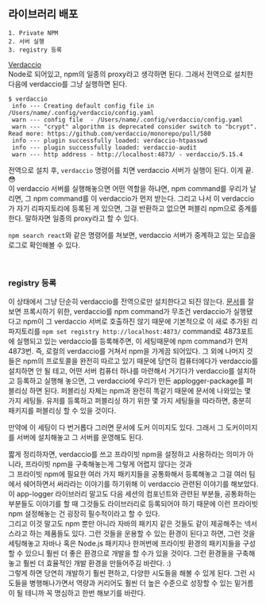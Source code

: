 ## 라이브러리 배포

```
1. Private NPM
2. 서버 실행
3. registry 등록
```

[Verdaccio](https://verdaccio.org/)<br />
Node로 되어있고, npm의 일종의 proxy라고 생각하면 된다. 그래서 전역으로 설치한 다음에 verdaccio를 그냥 실행하면 된다.

```
$ verdaccio
 info --- Creating default config file in /Users/name/.config/verdaccio/config.yaml
 warn --- config file  - /Users/name/.config/verdaccio/config.yaml
 warn --- "crypt" algorithm is deprecated consider switch to "bcrypt". Read more: https://github.com/verdaccio/monorepo/pull/580
 info --- plugin successfully loaded: verdaccio-htpasswd
 info --- plugin successfully loaded: verdaccio-audit
 warn --- http address - http://localhost:4873/ - verdaccio/5.15.4
```

전역으로 설치 후, `verdaccio` 명령어를 치면 verdaccio 서버가 실행이 된다. 이게 끝. 😳<br />
이 verdaccio 서버를 실행해놓으면 어떤 역할을 하냐면, npm command를 우리가 날리면, 그 npm command를 이 verdaccio가 먼저 받는다. 그리고 나서 이 verdaccio가 자기 리파지토리에 등록된 게 있으면, 그걸 반환하고 없으면 퍼블리 npm으로 중계를 한다. 말하자면 일종의 proxy라고 할 수 있다.<br />

`npm search react`와 같은 명령어를 쳐보면, verdaccio 서버가 중계하고 있는 모습을 로그로 확인해볼 수 있다.<br />

<br />

### registry 등록

이 상태에서 그냥 단순히 verdaccio를 전역으로만 설치한다고 되진 않는다. [문서](https://verdaccio.org/docs/installation#basic-usage)를 잘 보면 프록시하기 위한, verdaccio를 npm command가 무조건 verdaccio가 실행됐다고 npm이 그 verdaccio 서버로 호출하진 않기 때문에 기본적으로 이 새로 추가된 리파지토리를 `npm set registry http://localhost:4873/` command로 4873포트에 실행되고 있는 verdaccio를 등록해주면, 이 세팅때문에 npm command가 먼저 4873번. 즉, 로컬의 verdaccio를 거쳐서 npm을 가게끔 되어있다. 그 외에 나머지 것들은 npm의 프로토콜을 완전히 따르고 있기 때문에 당연히 컴퓨터에다가 verdaccio를 설치하면 안 될 테고, 어떤 서버 컴퓨터 하나를 마련해서 거기다가 verdaccio를 설치하고 등록하고 실행해 놓으면, 그 verdaccio에 우리가 만든 applogger-package를 퍼블리싱 하면 된다. 퍼블리싱 자체는 npm과 완전히 똑같기 때문에 문서에 나와있는 몇 가지 세팅들. 유저를 등록하고 퍼블리싱 하기 위한 몇 가지 세팅들을 따라하면, 충분히 패키지를 퍼블리싱 할 수 있을 것이다.<br />

만약에 이 세팅이 다 번거롭다 그러면 문서에 도커 이미지도 있다. 그래서 그 도커이미지를 서버에 설치해놓고 그 서버를 운영해도 된다.<br />

짧게 정리하자면, verdaccio를 쓰고 프라이빗 npm을 설정하고 사용하라는 의미가 아니라, 프라이빗 npm을 구축해놓는게 그렇게 어렵지 않다는 것과<br />
그 프라이빗 npm에 필요한 여러 가지 패키지들을 공통화해서 등록해놓고 그걸 여러 팀에서 쉐어하면서 써라라는 이야기를 하기위해 이 verdaccio 관련된 이야기를 해보았다.<br />
이 app-logger 라이브러리 말고도 다음 세션의 컴포넌트와 관련된 부분들, 공통화하는 부분들도 이야기를 할 때 그것들도 라이브러리로 등록되어야 하기 때문에 이런 프라이빗 npm 설정해놓는 건 굉장히 필수적이라고 할 수 있다.<br />
그리고 이것 말고도 npm 뿐만 아니라 자바의 패키지 같은 것들도 같이 제공해주는 넥서스라고 하는 제품들도 있다. 그런 것들을 운용할 수 있는 환경이 된다고 하면, 그런 것을 세팅해놓고 자바나 혹은 Node.js 패키지나 한꺼번에 프라이빗 환경의 패키지들을 구성할 수 있으니 훨씬 더 좋은 환경으로 개발을 할 수가 있을 것이다. 그런 환경들을 구축해놓고 훨씬 더 효율적인 개발 환경을 만들어주길 바란다. :)<br />
그렇게 하면 당연히 개발하기 훨씬 편하고, 다양한 시도들을 해볼 수 있게 된다. 그런 시도들을 병행해나가면서 역량과 커리어도 훨씬 더 높은 수준으로 성장할 수 있는 밑거름이 될 테니까 꼭 명심하고 한번 해보기를 바란다.
